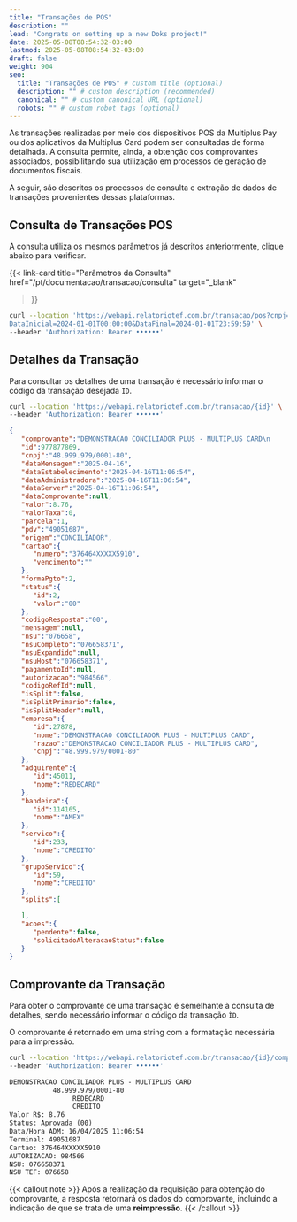 ```yaml
---
title: "Transações de POS"
description: ""
lead: "Congrats on setting up a new Doks project!"
date: 2025-05-08T08:54:32-03:00
lastmod: 2025-05-08T08:54:32-03:00
draft: false
weight: 904
seo:
  title: "Transações de POS" # custom title (optional)
  description: "" # custom description (recommended)
  canonical: "" # custom canonical URL (optional)
  robots: "" # custom robot tags (optional)
---
```

As transações realizadas por meio dos dispositivos POS da Multiplus Pay ou dos aplicativos da Multiplus Card podem ser consultadas de forma detalhada. A consulta permite, ainda, a obtenção dos comprovantes associados, possibilitando sua utilização em processos de geração de documentos fiscais.

A seguir, são descritos os processos de consulta e extração de dados de transações provenientes dessas plataformas.

## Consulta de Transações POS

A consulta utiliza os mesmos parâmetros já descritos anteriormente, clique abaixo para verificar.

{{< link-card
  title="Parâmetros da Consulta"
  href="/pt/documentacao/transacao/consulta"
  target="_blank"
>}}

```bash {title="Exemplo de Consuta - Transação POS"}
curl --location 'https://webapi.relatoriotef.com.br/transacao/pos?cnpj=05625872000169&
DataInicial=2024-01-01T00:00:00&DataFinal=2024-01-01T23:59:59' \
--header 'Authorization: Bearer ••••••'
```

## Detalhes da Transação

Para consultar os detalhes de uma transação é necessário informar o código da transação desejada `ID`.

```bash {title="Exemplo de Consulta - Detalhes da Transação"}
curl --location 'https://webapi.relatoriotef.com.br/transacao/{id}' \
--header 'Authorization: Bearer ••••••'
```

```json {title="Exemplo de Detalhe"}
{
   "comprovante":"DEMONSTRACAO CONCILIADOR PLUS - MULTIPLUS CARD\n           48.999.979/0001-80           \n                REDECARD                \n                CREDITO                 \nValor R$: 8.76\nStatus: Aprovada (00)\nData/Hora ADM: 16/04/2025 11:06:54\nTerminal: 49051687\nCartao: 376464XXXXX5910\nAUTORIZACAO: 984566\nNSU: 076658371\nNSU TEF: 076658\n\n",
   "id":977877869,
   "cnpj":"48.999.979/0001-80",
   "dataMensagem":"2025-04-16",
   "dataEstabelecimento":"2025-04-16T11:06:54",
   "dataAdministradora":"2025-04-16T11:06:54",
   "dataServer":"2025-04-16T11:06:54",
   "dataComprovante":null,
   "valor":8.76,
   "valorTaxa":0,
   "parcela":1,
   "pdv":"49051687",
   "origem":"CONCILIADOR",
   "cartao":{
      "numero":"376464XXXXX5910",
      "vencimento":""
   },
   "formaPgto":2,
   "status":{
      "id":2,
      "valor":"00"
   },
   "codigoResposta":"00",
   "mensagem":null,
   "nsu":"076658",
   "nsuCompleto":"076658371",
   "nsuExpandido":null,
   "nsuHost":"076658371",
   "pagamentoId":null,
   "autorizacao":"984566",
   "codigoRefId":null,
   "isSplit":false,
   "isSplitPrimario":false,
   "isSplitHeader":null,
   "empresa":{
      "id":27878,
      "nome":"DEMONSTRACAO CONCILIADOR PLUS - MULTIPLUS CARD",
      "razao":"DEMONSTRACAO CONCILIADOR PLUS - MULTIPLUS CARD",
      "cnpj":"48.999.979/0001-80"
   },
   "adquirente":{
      "id":45011,
      "nome":"REDECARD"
   },
   "bandeira":{
      "id":114165,
      "nome":"AMEX"
   },
   "servico":{
      "id":233,
      "nome":"CREDITO"
   },
   "grupoServico":{
      "id":59,
      "nome":"CREDITO"
   },
   "splits":[

   ],
   "acoes":{
      "pendente":false,
      "solicitadoAlteracaoStatus":false
   }
}
```

## Comprovante da Transação

Para obter o comprovante de uma transação é semelhante à consulta de detalhes, sendo necessário informar o código da transação `ÌD`.

O comprovante é retornado em uma string com a formatação necessária para a impressão.

```bash {title="Exemplo de Consulta - Comprovante da Transação"}
curl --location 'https://webapi.relatoriotef.com.br/transacao/{id}/comprovante' \
--header 'Authorization: Bearer ••••••'
```

```txt {title="Exemplo de Retorno do Comprovante"}
DEMONSTRACAO CONCILIADOR PLUS - MULTIPLUS CARD
           48.999.979/0001-80
                REDECARD
                CREDITO
Valor R$: 8.76
Status: Aprovada (00)
Data/Hora ADM: 16/04/2025 11:06:54
Terminal: 49051687
Cartao: 376464XXXXX5910
AUTORIZACAO: 984566
NSU: 076658371
NSU TEF: 076658

```

{{< callout note >}}
Após a realização da requisição para obtenção do comprovante, a resposta retornará os dados do comprovante, incluindo a indicação de que se trata de uma **reimpressão**.
{{< /callout >}}
